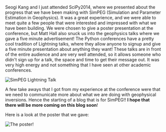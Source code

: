 Seogi Kang and I just attended SciPy2014, where we presented about the progress that we have been
making with SimPEG (Simulation and Parameter Estimation in Geophysics). It was a great experience,
and we were able to meet quite a few people that were interested and impressed with what we have
been building. We were chosen to give a poster presentation at the conference, but Matt Hall also
snuck us into the geophysics talks where we gave a five minute advertisement! The Python conferences
have a pretty cool tradition of Lightning talks, where they allow anyone to signup and give a five
minute presentation about anything they want! These talks are in front of the entire audience and
are very well attended, so it allows someone who didn't sign up for a talk, the space and time to
get their message out. It was very high energy and not something that I have seen at other academic
conferences.

![SimPEG Lightning Talk](/img/scipy2014/lightning-talk.png)

A few take aways that I got from my experience at the conference were that we need to communicate more about what we are doing with geophysical inversions. Hence the starting of a blog that is for SimPEG!! 
**I hope that there will be more coming on this blog soon**!

Here is a look at the poster that we gave:

![The poster!](https://cloud.githubusercontent.com/assets/913249/3563108/b95d1070-0a1e-11e4-9483-52925d89d40c.png)